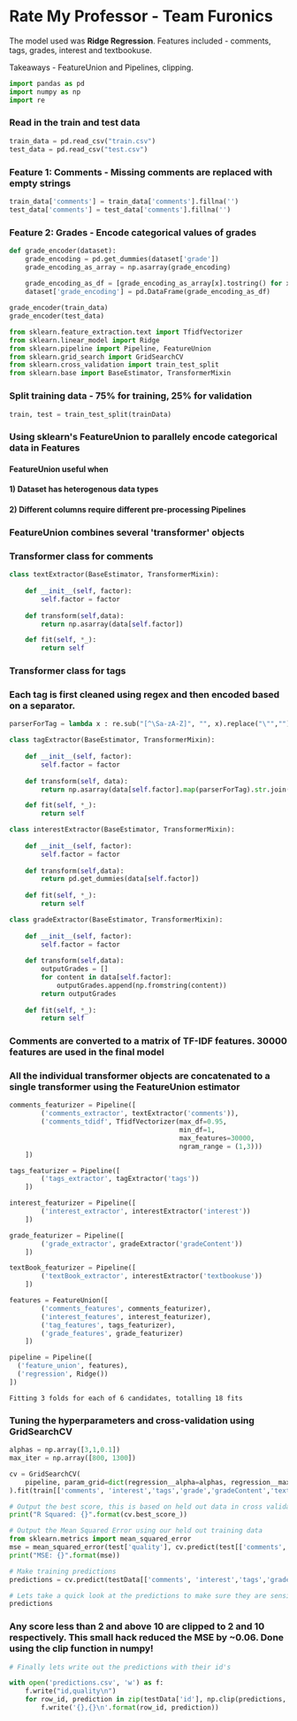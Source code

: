 
# Rate My Professor - Team Furonics

The model used was **Ridge Regression**. Features included - comments, tags, grades, interest and textbookuse. 

Takeaways - FeatureUnion and Pipelines, clipping.


```python
import pandas as pd
import numpy as np
import re
```

### Read in the train and test data


```python
train_data = pd.read_csv("train.csv")
test_data = pd.read_csv("test.csv")
```

### Feature 1: Comments - Missing comments are replaced with empty strings


```python
train_data['comments'] = train_data['comments'].fillna('')
test_data['comments'] = test_data['comments'].fillna('')
```

### Feature 2: Grades - Encode categorical values of grades


```python
def grade_encoder(dataset):
    grade_encoding = pd.get_dummies(dataset['grade'])
    grade_encoding_as_array = np.asarray(grade_encoding)
    
    grade_encoding_as_df = [grade_encoding_as_array[x].tostring() for x in xrange(len(dataset))]
    dataset['grade_encoding'] = pd.DataFrame(grade_encoding_as_df)

grade_encoder(train_data)
grade_encoder(test_data)
```


```python
from sklearn.feature_extraction.text import TfidfVectorizer
from sklearn.linear_model import Ridge
from sklearn.pipeline import Pipeline, FeatureUnion
from sklearn.grid_search import GridSearchCV
from sklearn.cross_validation import train_test_split
from sklearn.base import BaseEstimator, TransformerMixin
```

### Split training data - 75% for training, 25% for validation


```python
train, test = train_test_split(trainData)
```

### Using sklearn's FeatureUnion to parallely encode categorical data in Features
#### FeatureUnion useful when
#### 1) Dataset has heterogenous data types
#### 2) Different columns require different pre-processing Pipelines

### FeatureUnion combines several 'transformer' objects 

### Transformer class for comments


```python
class textExtractor(BaseEstimator, TransformerMixin):
    
    def __init__(self, factor):
        self.factor = factor
        
    def transform(self,data):
        return np.asarray(data[self.factor])

    def fit(self, *_):
        return self
```

### Transformer class for tags
### Each tag is first cleaned using regex and then encoded based on a separator. 


```python
parserForTag = lambda x : re.sub("[^\Sa-zA-Z]", "", x).replace("\"","").replace("[","").replace("]","").replace("\'","").replace('.',"").replace('?',"").lower().split(",")

class tagExtractor(BaseEstimator, TransformerMixin):
    
    def __init__(self, factor):
        self.factor = factor
    
    def transform(self, data):
        return np.asarray(data[self.factor].map(parserForTag).str.join(sep='*').str.get_dummies(sep='*'))

    def fit(self, *_):
        return self
```


```python
class interestExtractor(BaseEstimator, TransformerMixin):
    
    def __init__(self, factor):
        self.factor = factor
        
    def transform(self,data):
        return pd.get_dummies(data[self.factor])
        
    def fit(self, *_):
        return self
```


```python
class gradeExtractor(BaseEstimator, TransformerMixin):
    
    def __init__(self, factor):
        self.factor = factor
        
    def transform(self,data):
        outputGrades = []
        for content in data[self.factor]:
            outputGrades.append(np.fromstring(content))
        return outputGrades
    
    def fit(self, *_):
        return self
```

### Comments are converted to a matrix of TF-IDF features. 30000 features are used in the final model

### All the individual transformer objects are concatenated to a single transformer using the FeatureUnion estimator 


```python
comments_featurizer = Pipeline([
        ('comments_extractor', textExtractor('comments')),
        ('comments_tdidf', TfidfVectorizer(max_df=0.95, 
                                           min_df=1,  
                                           max_features=30000,
                                           ngram_range = (1,3)))
    ])

tags_featurizer = Pipeline([
        ('tags_extractor', tagExtractor('tags'))
    ])

interest_featurizer = Pipeline([
        ('interest_extractor', interestExtractor('interest'))
    ])

grade_featurizer = Pipeline([
        ('grade_extractor', gradeExtractor('gradeContent'))
    ])

textBook_featurizer = Pipeline([
        ('textBook_extractor', interestExtractor('textbookuse'))
    ])

features = FeatureUnion([        
        ('comments_features', comments_featurizer),
        ('interest_features', interest_featurizer),        
        ('tag_features', tags_featurizer),
        ('grade_features', grade_featurizer)
    ])

pipeline = Pipeline([
  ('feature_union', features),
  ('regression', Ridge())
])
```

    Fitting 3 folds for each of 6 candidates, totalling 18 fits


### Tuning the hyperparameters and cross-validation using GridSearchCV


```python
alphas = np.array([3,1,0.1]) 
max_iter = np.array([800, 1300])
```


```python
cv = GridSearchCV(
    pipeline, param_grid=dict(regression__alpha=alphas, regression__max_iter=max_iter), n_jobs=-1, verbose=10
).fit(train[['comments', 'interest','tags','grade','gradeContent','textbookuse']], train['quality'])
```


```python
# Output the best score, this is based on held out data in cross validation
print("R Squared: {}".format(cv.best_score_))

# Output the Mean Squared Error using our held out training data
from sklearn.metrics import mean_squared_error
mse = mean_squared_error(test['quality'], cv.predict(test[['comments','interest','tags','grade','gradeContent','textbookuse']]))
print("MSE: {}".format(mse))
```


```python
# Make training predictions
predictions = cv.predict(testData[['comments', 'interest','tags','grade','gradeContent','textbookuse']])

# Lets take a quick look at the predictions to make sure they are sensible, seems like it
predictions
```

### Any score less than 2 and above 10 are clipped to 2 and 10 respectively. This small hack reduced the MSE by ~0.06. Done using the clip function in numpy!


```python
# Finally lets write out the predictions with their id's

with open('predictions.csv', 'w') as f:
    f.write("id,quality\n")
    for row_id, prediction in zip(testData['id'], np.clip(predictions, 2, 10)):
        f.write('{},{}\n'.format(row_id, prediction))
```
